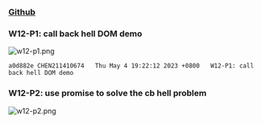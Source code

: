 ### [Github](https://github.com/CHEN211410674/1112-1N-js-demo-211410674.git)

### W12-P1: call back hell DOM demo

![w12-p1.png](https://sgtwgxsjtbibcbrzrfra.supabase.co/storage/v1/object/public/demo-74/md_1N_img/w12-p1.png)

```
a0d882e CHEN211410674   Thu May 4 19:22:12 2023 +0800   W12-P1: call back hell DOM demo
```

### W12-P2: use promise to solve the cb hell problem

![w12-p2.png](https://sgtwgxsjtbibcbrzrfra.supabase.co/storage/v1/object/public/demo-74/md_1N_img/w12-p2.png)
